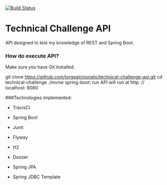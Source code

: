 [![Build Status](https://travis-ci.com/jorgealcinoneto/technical-challenge-api.svg?branch=master)](https://travis-ci.com/jorgealcinoneto/technical-challenge-api)

# Technical Challenge API
API designed to test my knowledge of REST and Spring Boot.
### How do execute API?
Make sure you have Git installed.

git clone https://github.com/jorgealcinoneto/technical-challenge-api.git
cd technical-challenge
./mvnw spring-boot: run
API will run at http: // localhost: 8080

###Technologies implemented:

* TravisCI

* Spring Boot

* Junit

* Flyway

* H2

* Doozer

* Spring JPA

* Spring JDBC Template


